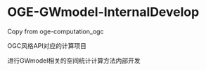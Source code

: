 # OGE-GWmodel-InternalDevelop

Copy from oge-computation_ogc

OGC风格API对应的计算项目

进行GWmodel相关的空间统计计算方法内部开发
